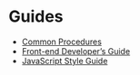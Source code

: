 # Guides

- [Common Procedures](common-procedures.md)
- [Front-end Developer’s Guide](front-end.md)
- [JavaScript Style Guide](javascript-style-guide.md)
